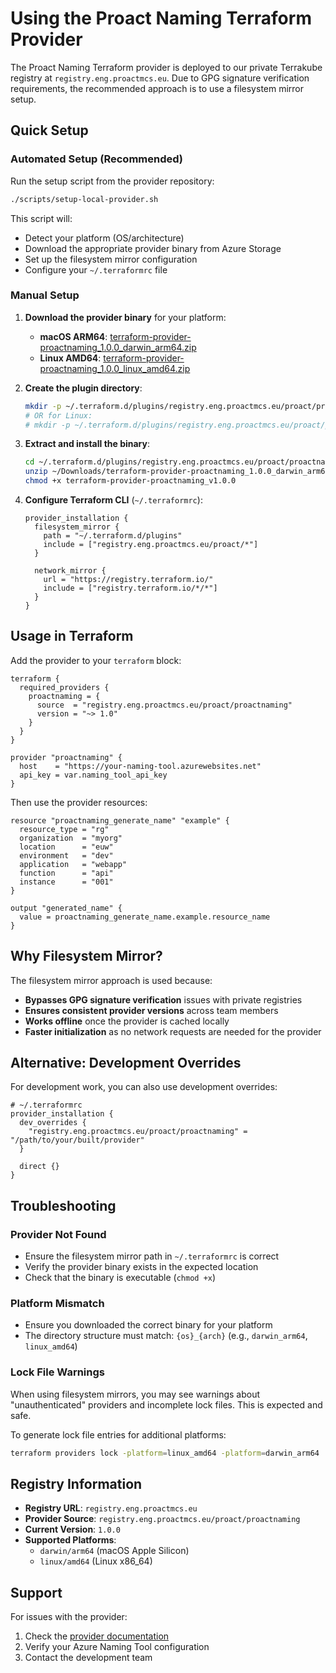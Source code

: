 # Using the Proact Naming Terraform Provider

The Proact Naming Terraform provider is deployed to our private Terrakube registry at `registry.eng.proactmcs.eu`. Due to GPG signature verification requirements, the recommended approach is to use a filesystem mirror setup.

## Quick Setup

### Automated Setup (Recommended)
Run the setup script from the provider repository:

```bash
./scripts/setup-local-provider.sh
```

This script will:
- Detect your platform (OS/architecture)
- Download the appropriate provider binary from Azure Storage
- Set up the filesystem mirror configuration
- Configure your `~/.terraformrc` file

### Manual Setup

1. **Download the provider binary** for your platform:
   - **macOS ARM64**: [terraform-provider-proactnaming_1.0.0_darwin_arm64.zip](https://proactdevelopment1231754.blob.core.windows.net/terraform-providers/proact/proactnaming/1.0.0/terraform-provider-proactnaming_1.0.0_darwin_arm64.zip)
   - **Linux AMD64**: [terraform-provider-proactnaming_1.0.0_linux_amd64.zip](https://proactdevelopment1231754.blob.core.windows.net/terraform-providers/proact/proactnaming/1.0.0/terraform-provider-proactnaming_1.0.0_linux_amd64.zip)

2. **Create the plugin directory**:
   ```bash
   mkdir -p ~/.terraform.d/plugins/registry.eng.proactmcs.eu/proact/proactnaming/1.0.0/darwin_arm64
   # OR for Linux:
   # mkdir -p ~/.terraform.d/plugins/registry.eng.proactmcs.eu/proact/proactnaming/1.0.0/linux_amd64
   ```

3. **Extract and install the binary**:
   ```bash
   cd ~/.terraform.d/plugins/registry.eng.proactmcs.eu/proact/proactnaming/1.0.0/darwin_arm64
   unzip ~/Downloads/terraform-provider-proactnaming_1.0.0_darwin_arm64.zip
   chmod +x terraform-provider-proactnaming_v1.0.0
   ```

4. **Configure Terraform CLI** (`~/.terraformrc`):
   ```hcl
   provider_installation {
     filesystem_mirror {
       path = "~/.terraform.d/plugins"
       include = ["registry.eng.proactmcs.eu/proact/*"]
     }
     
     network_mirror {
       url = "https://registry.terraform.io/"
       include = ["registry.terraform.io/*/*"]
     }
   }
   ```

## Usage in Terraform

Add the provider to your `terraform` block:

```hcl
terraform {
  required_providers {
    proactnaming = {
      source  = "registry.eng.proactmcs.eu/proact/proactnaming"
      version = "~> 1.0"
    }
  }
}

provider "proactnaming" {
  host    = "https://your-naming-tool.azurewebsites.net"
  api_key = var.naming_tool_api_key
}
```

Then use the provider resources:

```hcl
resource "proactnaming_generate_name" "example" {
  resource_type = "rg"
  organization  = "myorg"
  location      = "euw"
  environment   = "dev"
  application   = "webapp"
  function      = "api"
  instance      = "001"
}

output "generated_name" {
  value = proactnaming_generate_name.example.resource_name
}
```

## Why Filesystem Mirror?

The filesystem mirror approach is used because:
- **Bypasses GPG signature verification** issues with private registries
- **Ensures consistent provider versions** across team members
- **Works offline** once the provider is cached locally
- **Faster initialization** as no network requests are needed for the provider

## Alternative: Development Overrides

For development work, you can also use development overrides:

```hcl
# ~/.terraformrc
provider_installation {
  dev_overrides {
    "registry.eng.proactmcs.eu/proact/proactnaming" = "/path/to/your/built/provider"
  }
  
  direct {}
}
```

## Troubleshooting

### Provider Not Found
- Ensure the filesystem mirror path in `~/.terraformrc` is correct
- Verify the provider binary exists in the expected location
- Check that the binary is executable (`chmod +x`)

### Platform Mismatch
- Ensure you downloaded the correct binary for your platform
- The directory structure must match: `{os}_{arch}` (e.g., `darwin_arm64`, `linux_amd64`)

### Lock File Warnings
When using filesystem mirrors, you may see warnings about "unauthenticated" providers and incomplete lock files. This is expected and safe.

To generate lock file entries for additional platforms:
```bash
terraform providers lock -platform=linux_amd64 -platform=darwin_arm64
```

## Registry Information

- **Registry URL**: `registry.eng.proactmcs.eu`
- **Provider Source**: `registry.eng.proactmcs.eu/proact/proactnaming`
- **Current Version**: `1.0.0`
- **Supported Platforms**: 
  - `darwin/arm64` (macOS Apple Silicon)
  - `linux/amd64` (Linux x86_64)

## Support

For issues with the provider:
1. Check the [provider documentation](README.md)
2. Verify your Azure Naming Tool configuration
3. Contact the development team
